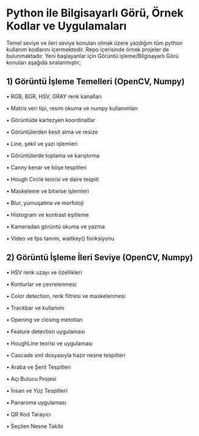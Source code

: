 # Python ile Bilgisayarlı Görü, Örnek Kodlar ve Uygulamaları

Temel seviye ve ileri seviye konuları olmak üzere yazdığım tüm python kullanım kodlarını içermektedir. Repo içerisinde örnek projeler de bulunmaktadır. Yeni başlayanlar için 
Görüntü işleme/Bilgisayarlı Görü konuları aşağıda sıralanmıştır;

## 1) Görüntü İşleme Temelleri (OpenCV, Numpy)

• RGB, BGR, HSV, GRAY renk kanalları

• Matris veri tipi, resim okuma ve numpy kullanımları

• Görüntüde kartezyen koordinatlar

• Görüntülerden kesit alma ve resize

• Line, şekil ve yazı işlemleri

• Görüntülerde toplama ve karıştırma

• Canny kenar ve köşe tespitleri

• Hough Circle teorisi ve daire tespiti

• Maskeleme ve bitwise işlemleri

• Blur, yumuşatma ve morfoloji

• Histogram ve kontrast eşitleme

• Kameradan görüntü okuma ve yazma

• Video ve fps tanımı, waitkey() fonksiyonu


## 2) Görüntü İşleme İleri Seviye (OpenCV, Numpy)

• HSV renk uzayı ve özellikleri

• Konturlar ve çevrelenmesi

• Color detection, renk filtresi ve maskelenmesi

• Trackbar ve kullanımı

• Opening ve closing metotları

• Feature detection uygulaması

• HoughLine teorisi ve uygulaması

• Cascade xml dosyasıyla hazır nesne tespitleri

• Araba ve Şerit Tespitleri

• Açı Bulucu Projesi

• İnsan ve Yüz Tespitleri

• Panaroma uygulaması

• QR Kod Tarayıcı

• Seçilen Nesne Takibi
